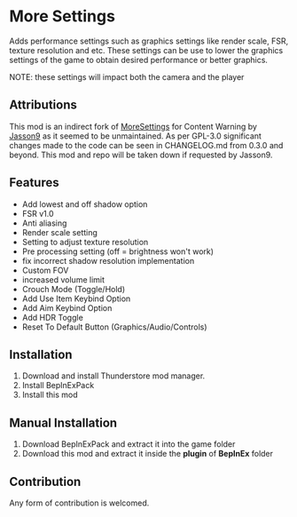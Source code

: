 # More Settings
Adds performance settings such as graphics settings like render scale, FSR, texture resolution and etc.
These settings can be use to lower the graphics settings of the game to obtain desired performance or better graphics.

NOTE: these settings will impact both the camera and the player

## Attributions
This mod is an indirect fork of [MoreSettings](https://github.com/Jasson9/ContentWarning-MoreSettings) for Content Warning by [Jasson9](https://github.com/Jasson9) as it seemed to be unmaintained.
As per GPL-3.0 significant changes made to the code can be seen in CHANGELOG.md from 0.3.0 and beyond. This mod and repo will be taken down if requested by Jasson9.

## Features
- Add lowest and off shadow option
- FSR v1.0
- Anti aliasing
- Render scale setting
- Setting to adjust texture resolution
- Pre processing setting (off = brightness won't work)
- fix incorrect shadow resolution implementation
- Custom FOV
- increased volume limit
- Crouch Mode (Toggle/Hold)
- Add Use Item Keybind Option
- Add Aim Keybind Option
- Add HDR Toggle
- Reset To Default Button (Graphics/Audio/Controls)

## Installation
1. Download and install Thunderstore mod manager.
2. Install BepInExPack
3. Install this mod

## Manual Installation
1. Download BepInExPack and extract it into the game folder
2. Download this mod and extract it inside the **plugin** of **BepInEx** folder

## Contribution
Any form of contribution is welcomed.